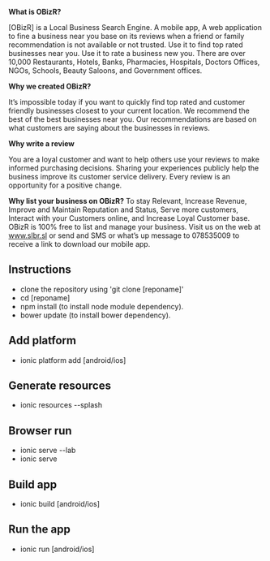 **What is OBizR?** 

[OBizR] is a Local Business Search Engine. A mobile app, A web application to fine a business near you base on its reviews when a friend or family recommendation is not available or not trusted. 
Use it to find top rated businesses near you. Use it to rate a business new you. There are over 10,000 Restaurants, Hotels, Banks, Pharmacies, Hospitals, Doctors Offices, NGOs, Schools, Beauty Saloons, and Government offices. 

**Why we created OBizR?** 

It’s impossible today if you want to quickly find top rated and customer friendly businesses closest to your current location. We recommend the best of the best businesses near you. Our recommendations are based on what customers are saying about the businesses in reviews.

**Why write a review** 

You are a loyal customer and want to help others use your reviews to make informed purchasing decisions. Sharing your experiences publicly help the business improve its customer service delivery. Every review is an opportunity for a positive change. 

**Why list your business on OBizR?** 
To stay Relevant, Increase Revenue, Improve and Maintain Reputation and Status, Serve more customers, Interact with your Customers online, and Increase Loyal Customer base. OBizR is 100% free to list and manage your business. Visit us on the web at www.slbr.sl or send and SMS or what’s up message to 078535009 to receive a link to download our mobile app. 

Instructions
------------
- clone the repository using 'git clone [reponame]'
- cd [reponame]
- npm install (to install node module dependency).
- bower update (to install bower dependency).

Add platform
------------
- ionic platform add [android/ios]

Generate resources
------------------
- ionic resources --splash

Browser run
-----------
- ionic serve --lab
- ionic serve

Build app
---------
- ionic build [android/ios]

Run the app
-----------
- ionic run [android/ios]
